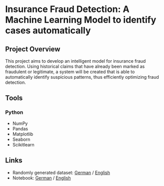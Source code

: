 # Insurance Fraud Detection: A Machine Learning Model to identify cases automatically

## Project Overview
This project aims to develop an intelligent model for insurance fraud detection. Using historical claims that have already been marked as fraudulent or legitimate, a system will be created that is able to automatically identify suspicious patterns, thus efficiently optimizing fraud detection.

## Tools
### Python
- NumPy
- Pandas
- Matplotlib
- Seaborn
- Scikitlearn

## Links
- Randomly generated dataset: [German](https://github.com/IniyanWorks/Insurance-Fraud-Detection/blob/main/damage_reports_DE.csv) / [English](https://github.com/IniyanWorks/Insurance-Fraud-Detection/blob/main/damage_reports_EN.csv)
- Notebook: [German](https://github.com/IniyanWorks/Insurance-Fraud-Detection/blob/main/fraud_detection_model_DE.ipynb) / [English](https://github.com/IniyanWorks/Insurance-Fraud-Detection/blob/main/fraud_detection_model_EN.ipynb)
